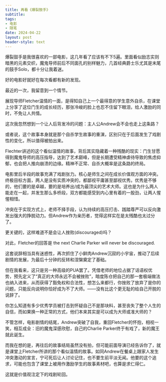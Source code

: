 ```yaml
---
title: 再看《爆裂鼓手》
subtitle: 
tags: 
- 电影
- 随笔
date: 2024-04-22
layout: post
header-style: text
---
```


爆裂鼓手是我很喜欢的一部电影，这几年看了应该有不下5遍。里面看似励志实则暗黑的元素交织，魔鬼导师前后不同面孔的别样魅力，几首经典爵士乐尤其是末尾的鼓手Solo，都十分让我着迷。

好的电影好就好在每次看都有新的发现。

最近的一次，我留意到一个情节。

展现导师Fletcher温情的一面，是得知自己上一个最得意的学生意外自杀，在课堂上分享了这位门生的成长经历，那张冷峻的脸上也忍不住留下眼泪，给人激励的同时，不免让人共情。

这次我忽然想到一个让人后背发冷的问题：主人公Andrew会不会也走上这条路？

或者说，这个故事本身就是那个自杀学生故事的重演，区别只在于后面发生了戏剧性的变化，所以值得被拍出来。

Flechter讲述的这个看似温情的故事，背后其实隐藏着一种残酷的现实：门生甘愿得到魔鬼导师的高压指导，达到了艺术巅峰，但是长期遭受精神虐待导致的焦虑抑郁，也会把人推向崩溃的边缘。精神不正常、自杀大概率是这条路的终局。

电影里后半段的故事充满了戏剧张力。核心是师生之间在成长价值观方面的冲突。终极目标方面，两人是没有实质冲突的，都鄙视平庸甚至鄙视优秀。优秀是不够的，他们要的是卓越，要的是培养出/成为最顶尖的艺术大师。这也是为什么两人能走在一起，并发生那么多桥段，双方都能感受到内心里有着的一股劲，让两人惺惺相惜。

冲突在于实现方式上，老师不择手段，认为持续的高压打击、践踏尊严可以反向激发出强大的挣脱动力。但Andrew作为亲历者，觉得这样实在是太残酷也太过分了。

更关键的，这样难道不是会让人挫败(discouraged)吗？

对此，Fletcher的回答是 the next Charlie Parker will never be discouraged. 

这套说辞相当具有迷惑性，再次抓住了小鲜肉Andrew沉寂的小宇宙，推动了后续剧情的发展，为最后十分钟的反转和涅槃奠定了基础。

但在我看来，这只是另一种高级的PUA罢了。凭借老师的地位占据了话语权优势，预先定义了“真正的大师永远不会被挫败”，暗度陈仓把自己的那一套极端做法也纳入进来，从而获得了豁免权和合法性，想怎么来都行，你挫败了放弃了是你的问题，只能反向说明你恰好成为不了大师。——没有比这个更无耻的给自己开脱的说辞了。

你怎么知道有多少优秀学员被打击到怀疑自己不是那块料，甚至丧失了整个人生的自信，而如果换一种正常的方式，他们本来其实是可以成为大师或准大师的？

不管怎样，电影剧情的结尾，Andrew突破了自我，重回Fletcher的怀抱，相视一笑，相互成全：旧的魔鬼深感欣慰，自己的Charlie Parker终于有戏了，新的魔王就此诞生。

而我在想的是，再往后的故事结局虽然没有拍，但可能前面导演已经告诉你了，就是课堂上Fletcher所讲的那个看似温情的故事。如同Andrew在餐桌上跟家人发生冲突激动的宣言，宁可死后让人讨论记住，也不要生前平淡无闻。他要的这个追求，可能也包含了课堂上被用作激励学生的故事素材吧，也算是求仁得仁。

这就是价值观注定下的戏剧轮回。